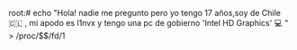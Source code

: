 root:# echo "Hola! nadie me pregunto pero yo tengo 17 años,soy de Chile 🇨🇱 , mi apodo es l1nvx y tengo una pc de gobierno 'Intel HD Graphics' 💻 " > /proc/$$/fd/1
